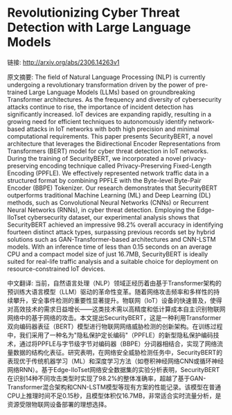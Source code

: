 # Revolutionizing Cyber Threat Detection with Large Language Models

链接: http://arxiv.org/abs/2306.14263v1

原文摘要:
The field of Natural Language Processing (NLP) is currently undergoing a
revolutionary transformation driven by the power of pre-trained Large Language
Models (LLMs) based on groundbreaking Transformer architectures. As the
frequency and diversity of cybersecurity attacks continue to rise, the
importance of incident detection has significantly increased. IoT devices are
expanding rapidly, resulting in a growing need for efficient techniques to
autonomously identify network-based attacks in IoT networks with both high
precision and minimal computational requirements. This paper presents
SecurityBERT, a novel architecture that leverages the Bidirectional Encoder
Representations from Transformers (BERT) model for cyber threat detection in
IoT networks. During the training of SecurityBERT, we incorporated a novel
privacy-preserving encoding technique called Privacy-Preserving Fixed-Length
Encoding (PPFLE). We effectively represented network traffic data in a
structured format by combining PPFLE with the Byte-level Byte-Pair Encoder
(BBPE) Tokenizer. Our research demonstrates that SecurityBERT outperforms
traditional Machine Learning (ML) and Deep Learning (DL) methods, such as
Convolutional Neural Networks (CNNs) or Recurrent Neural Networks (RNNs), in
cyber threat detection. Employing the Edge-IIoTset cybersecurity dataset, our
experimental analysis shows that SecurityBERT achieved an impressive 98.2%
overall accuracy in identifying fourteen distinct attack types, surpassing
previous records set by hybrid solutions such as GAN-Transformer-based
architectures and CNN-LSTM models. With an inference time of less than 0.15
seconds on an average CPU and a compact model size of just 16.7MB, SecurityBERT
is ideally suited for real-life traffic analysis and a suitable choice for
deployment on resource-constrained IoT devices.

中文翻译:
当前，自然语言处理（NLP）领域正经历着由基于Transformer架构的预训练大语言模型（LLM）驱动的革命性变革。随着网络攻击频率和多样性的持续攀升，安全事件检测的重要性显著提升。物联网（IoT）设备的快速普及，使得对高效技术的需求日益增长——这类技术需以高精度和低计算成本自主识别物联网网络中的基于网络的攻击。本文提出SecurityBERT，这是一种利用Transformer双向编码器表征（BERT）模型进行物联网网络威胁检测的创新架构。在训练过程中，我们采用了一种名为"隐私保护定长编码"（PPFLE）的新型隐私保护编码技术，通过将PPFLE与字节级字节对编码器（BBPE）分词器相结合，实现了网络流量数据的结构化表征。研究表明，在网络安全威胁检测任务中，SecurityBERT的表现优于传统机器学习（ML）和深度学习方法（如卷积神经网络CNN或循环神经网络RNN）。基于Edge-IIoTset网络安全数据集的实验分析表明，SecurityBERT在识别14种不同攻击类型时实现了98.2%的整体准确率，超越了基于GAN-Transformer混合架构和CNN-LSTM模型等现有方案的性能记录。该模型在普通CPU上推理时间不足0.15秒，且模型体积仅16.7MB，非常适合实时流量分析，是资源受限物联网设备部署的理想选择。
